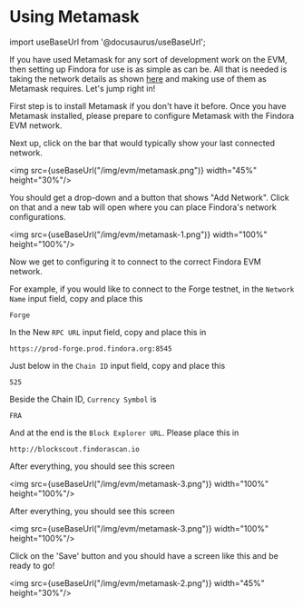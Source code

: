 # Using Metamask


import useBaseUrl from '@docusaurus/useBaseUrl';

If you have used Metamask for any sort of development work on the EVM, then setting up Findora for use is as simple as can be. All that is needed is taking the network details as shown [here](https://wiki.findora.org/docs/dapp/network/) and making use of them as Metamask requires. Let's jump right in!

First step is to install Metamask if you don't have it before. Once you have Metamask installed, please prepare to configure Metamask with the Findora EVM network.

Next up, click on the bar that would typically show your last connected network. 

<img src={useBaseUrl("/img/evm/metamask.png")} width="45%" height="30%"/>


You should get a drop-down and a button that shows "Add Network". Click on that and a new tab will open where you can place Findora's network configurations.

<img src={useBaseUrl("/img/evm/metamask-1.png")} width="100%" height="100%"/>

Now we get to configuring it to connect to the correct Findora EVM network. 

For example, if you would like to connect to the Forge testnet, in the `Network Name` input field, copy and place this

```
Forge
```

In the New `RPC URL` input field, copy and place this in 

```
https://prod-forge.prod.findora.org:8545
```

Just below in the `Chain ID` input field, copy and place this

```
525
```

Beside the Chain ID, `Currency Symbol` is 

```
FRA
```

And at the end is the `Block Explorer URL`. Please place this in

```
http://blockscout.findorascan.io
```

After everything, you should see this screen

<img src={useBaseUrl("/img/evm/metamask-3.png")} width="100%" height="100%"/>


After everything, you should see this screen


<img src={useBaseUrl("/img/evm/metamask-3.png")} width="100%" height="100%"/>


Click on the 'Save' button and you should have a screen like this and be ready to go!

<img src={useBaseUrl("/img/evm/metamask-2.png")} width="45%" height="30%"/>
